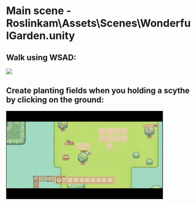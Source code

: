 # Main scene - Roslinkam\Assets\Scenes\WonderfulGarden.unity

## Walk using WSAD:
![](https://github.com/kamiladzimira/Roslinkam/blob/main/Roslinkam/Assets/GIFs/walking.gif)

## Create planting fields when you holding a scythe by clicking on the ground:
![](https://github.com/kamiladzimira/Roslinkam/blob/main/Roslinkam/Assets/GIFs/creating%20fields.gif)
